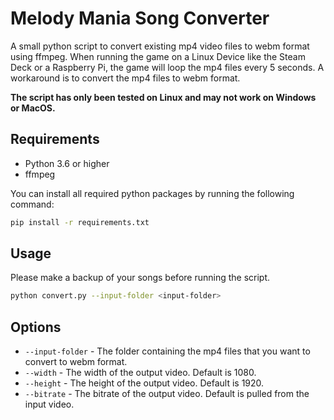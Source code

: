 # Melody Mania Song Converter
A small python script to convert existing mp4 video files to webm format using ffmpeg. When running the game on a
Linux Device like the Steam Deck or a Raspberry Pi, the game will loop the mp4 files every 5 seconds. A workaround is to
convert the mp4 files to webm format.

**The script has only been tested on Linux and may not work on Windows or MacOS.**

## Requirements
- Python 3.6 or higher
- ffmpeg

You can install all required python packages by running the following command:
```bash
pip install -r requirements.txt
```

## Usage
Please make a backup of your songs before running the script. 
```bash
python convert.py --input-folder <input-folder>
```

## Options
- `--input-folder` - The folder containing the mp4 files that you want to convert to webm format.
- `--width` - The width of the output video. Default is 1080.
- `--height` - The height of the output video. Default is 1920.
- `--bitrate` - The bitrate of the output video. Default is pulled from the input video.
